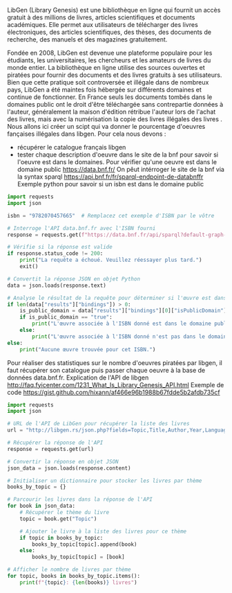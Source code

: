 LibGen (Library Genesis) est une bibliothèque en ligne qui fournit un accès gratuit à des millions de livres, articles scientifiques et documents académiques. Elle permet aux utilisateurs de télécharger des livres électroniques, des articles scientifiques, des thèses, des documents de recherche, des manuels et des magazines gratuitement.

Fondée en 2008, LibGen est devenue une plateforme populaire pour les étudiants, les universitaires, les chercheurs et les amateurs de livres du monde entier. La bibliothèque en ligne utilise des sources ouvertes et piratées pour fournir des documents et des livres gratuits à ses utilisateurs. Bien que cette pratique soit controversée et illégale dans de nombreux pays, LibGen a été maintes fois hébergée sur différents domaines et continue de fonctionner.
En France seuls les documents tombés dans le domaines public ont le droit d'être téléchargée sans contrepartie données à l'auteur, généralement la maison d'édition rétribue l'auteur lors de l'achat des livres, mais avec la numérisation la copie des livres illégales des livres .
Nous allons ici créer un scipt qui va donner le pourcentage d'oeuvres fançaises illégales dans libgen.
Pour cela nous devons :
- récupérer le catalogue français libgen
- tester chaque description d'oeuvre dans le site de la bnf pour savoir si l'oeuvre est dans le domaines.
Pour vérifier qu'une oeuvre est dans le domaine public https://data.bnf.fr/
On pêut intérroger le site de la bnf via la syntax sparql
https://api.bnf.fr/fr/sparql-endpoint-de-databnffr
Exemple python pour savoir si un isbn est dans le domaine public
```python
import requests
import json

isbn = "9782070457665"  # Remplacez cet exemple d'ISBN par le vôtre

# Interroge l'API data.bnf.fr avec l'ISBN fourni
response = requests.get(f"https://data.bnf.fr/api/sparql?default-graph-uri=&query=SELECT+%3FisPublicDomain+WHERE+%7B+%3Fwork+<http%3A%2F%2Frdvocab.info%2FRDA%2FworkManifestedAsISBN+%3E+%22{isbn}%22+.%0D%0A++++%3Fwork+<http%3A%2F%2Frdvocab.info%2FRDA%2FworkIsInDomainOfManifestation+%3E+%3Fdomain+.%0D%0A++++%3Fdomain+<http%3A%2F%2Fpurl.org%2Fdc%2Fterms%2Fissued>%3Fdate+.%0D%0A++++BIND%28%28%28year%28now%28%29%29+-+year%28%3Fdate%29%29+%3E+70%29+AS+%3FisPublicDomain%29.+%7D&format=json")

# Vérifie si la réponse est valide
if response.status_code != 200:
    print("La requête a échoué. Veuillez réessayer plus tard.")
    exit()

# Convertit la réponse JSON en objet Python
data = json.loads(response.text)

# Analyse le résultat de la requête pour déterminer si l'œuvre est dans le domaine public
if len(data["results"]["bindings"]) > 0:
    is_public_domain = data["results"]["bindings"][0]["isPublicDomain"]["value"]
    if is_public_domain == "true":
        print("L'œuvre associée à l'ISBN donné est dans le domaine public.")
    else:
        print("L'œuvre associée à l'ISBN donné n'est pas dans le domaine public.")
else:
    print("Aucune œuvre trouvée pour cet ISBN.")

```
Pour réaliser des statistiques sur le nombre d'oeuvres piratées par libgen, il faut récupérer son catalogue puis passer chaque oeuvre à la base de données data.bnf.fr.
Explication de l'API de libgen http://faq.fyicenter.com/1231_What_Is_Library_Genesis_API.html
Exemple de code https://gist.github.com/hixann/af466e96b1988b67fdde5b2afdb735cf

```python
import requests
import json

# URL de l'API de LibGen pour récupérer la liste des livres
url = "http://libgen.rs/json.php?fields=Topic,Title,Author,Year,Language&q=language%3Afr"

# Récupérer la réponse de l'API
response = requests.get(url)

# Convertir la réponse en objet JSON
json_data = json.loads(response.content)

# Initialiser un dictionnaire pour stocker les livres par thème
books_by_topic = {}

# Parcourir les livres dans la réponse de l'API
for book in json_data:
    # Récupérer le thème du livre
    topic = book.get("Topic")

    # Ajouter le livre à la liste des livres pour ce thème
    if topic in books_by_topic:
        books_by_topic[topic].append(book)
    else:
        books_by_topic[topic] = [book]

# Afficher le nombre de livres par thème
for topic, books in books_by_topic.items():
    print(f"{topic}: {len(books)} livres")
```